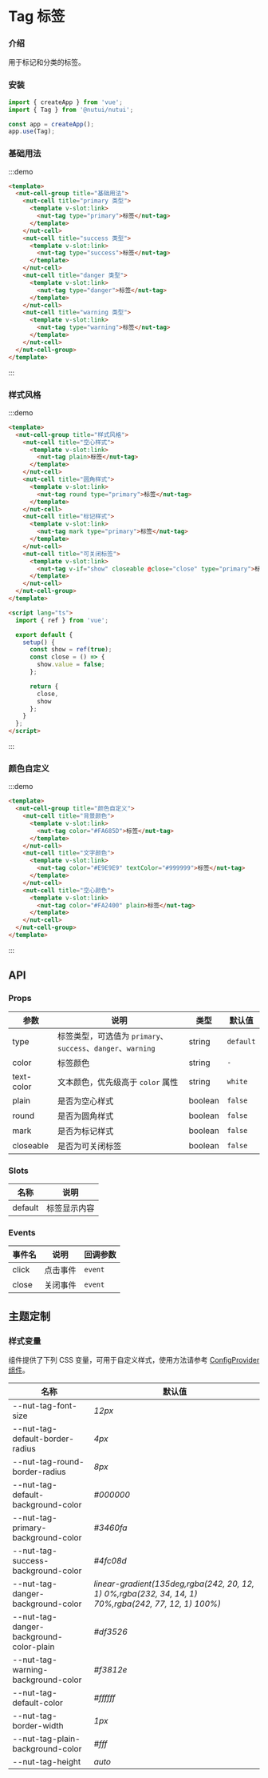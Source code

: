 # Tag 标签

### 介绍

用于标记和分类的标签。

### 安装

```javascript
import { createApp } from 'vue';
import { Tag } from '@nutui/nutui';

const app = createApp();
app.use(Tag);
```

### 基础用法

:::demo

```html
<template>
  <nut-cell-group title="基础用法">
    <nut-cell title="primary 类型">
      <template v-slot:link>
        <nut-tag type="primary">标签</nut-tag>
      </template>
    </nut-cell>
    <nut-cell title="success 类型">
      <template v-slot:link>
        <nut-tag type="success">标签</nut-tag>
      </template>
    </nut-cell>
    <nut-cell title="danger 类型">
      <template v-slot:link>
        <nut-tag type="danger">标签</nut-tag>
      </template>
    </nut-cell>
    <nut-cell title="warning 类型">
      <template v-slot:link>
        <nut-tag type="warning">标签</nut-tag>
      </template>
    </nut-cell>
  </nut-cell-group>
</template>
```

:::

### 样式风格

:::demo

```html
<template>
  <nut-cell-group title="样式风格">
    <nut-cell title="空心样式">
      <template v-slot:link>
        <nut-tag plain>标签</nut-tag>
      </template>
    </nut-cell>
    <nut-cell title="圆角样式">
      <template v-slot:link>
        <nut-tag round type="primary">标签</nut-tag>
      </template>
    </nut-cell>
    <nut-cell title="标记样式">
      <template v-slot:link>
        <nut-tag mark type="primary">标签</nut-tag>
      </template>
    </nut-cell>
    <nut-cell title="可关闭标签">
      <template v-slot:link>
        <nut-tag v-if="show" closeable @close="close" type="primary">标签</nut-tag>
      </template>
    </nut-cell>
  </nut-cell-group>
</template>

<script lang="ts">
  import { ref } from 'vue';

  export default {
    setup() {
      const show = ref(true);
      const close = () => {
        show.value = false;
      };

      return {
        close,
        show
      };
    }
  };
</script>
```

:::

### 颜色自定义

:::demo

```html
<template>
  <nut-cell-group title="颜色自定义">
    <nut-cell title="背景颜色">
      <template v-slot:link>
        <nut-tag color="#FA685D">标签</nut-tag>
      </template>
    </nut-cell>
    <nut-cell title="文字颜色">
      <template v-slot:link>
        <nut-tag color="#E9E9E9" textColor="#999999">标签</nut-tag>
      </template>
    </nut-cell>
    <nut-cell title="空心颜色">
      <template v-slot:link>
        <nut-tag color="#FA2400" plain>标签</nut-tag>
      </template>
    </nut-cell>
  </nut-cell-group>
</template>
```

:::

## API

### Props

| 参数       | 说明                                                         | 类型    | 默认值    |
| ---------- | ------------------------------------------------------------ | ------- | --------- |
| type       | 标签类型，可选值为 `primary`、`success`、`danger`、`warning` | string  | `default` |
| color      | 标签颜色                                                     | string  | `-`       |
| text-color | 文本颜色，优先级高于 `color` 属性                            | string  | `white`   |
| plain      | 是否为空心样式                                               | boolean | `false`   |
| round      | 是否为圆角样式                                               | boolean | `false`   |
| mark       | 是否为标记样式                                               | boolean | `false`   |
| closeable  | 是否为可关闭标签                                             | boolean | `false`   |

### Slots

| 名称    | 说明         |
| ------- | ------------ |
| default | 标签显示内容 |

### Events

| 事件名 | 说明     | 回调参数 |
| ------ | -------- | -------- |
| click  | 点击事件 | `event`  |
| close  | 关闭事件 | `event`  |

## 主题定制

### 样式变量

组件提供了下列 CSS 变量，可用于自定义样式，使用方法请参考 [ConfigProvider 组件](#/zh-CN/component/configprovider)。

| 名称                                    | 默认值                                                                                               |
| --------------------------------------- | ---------------------------------------------------------------------------------------------------- |
| --nut-tag-font-size                     | _12px_                                                                                               |
| --nut-tag-default-border-radius         | _4px_                                                                                                |
| --nut-tag-round-border-radius           | _8px_                                                                                                |
| --nut-tag-default-background-color      | _#000000_                                                                                            |
| --nut-tag-primary-background-color      | _#3460fa_                                                                                            |
| --nut-tag-success-background-color      | _#4fc08d_                                                                                            |
| --nut-tag-danger-background-color       | _linear-gradient(135deg,rgba(242, 20, 12, 1) 0%,rgba(232, 34, 14, 1) 70%,rgba(242, 77, 12, 1) 100%)_ |
| --nut-tag-danger-background-color-plain | _#df3526_                                                                                            |
| --nut-tag-warning-background-color      | _#f3812e_                                                                                            |
| --nut-tag-default-color                 | _#ffffff_                                                                                            |
| --nut-tag-border-width                  | _1px_                                                                                                |
| --nut-tag-plain-background-color        | _#fff_                                                                                               |
| --nut-tag-height                        | _auto_                                                                                               |
